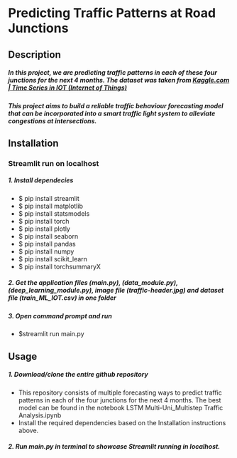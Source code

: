 # Predicting Traffic Patterns at Road Junctions

<!--- ![alt text](https://alpinesherpa.com/wp-content/uploads/2016/06/traffic-header.jpg) --->

## Description
##### In this project, we are predicting traffic patterns in each of these four junctions for the next 4 months. The dataset was taken from [Kaggle.com | Time Series in IOT (Internet of Things)](https://www.kaggle.com/vetrirah/ml-iot?select=train_ML_IOT.csv)

##### This project aims to build a reliable traffic behaviour forecasting model that can be incorporated into a smart traffic light system to alleviate congestions at intersections.

## Installation
### Streamlit run on localhost

##### 1. Install dependecies
* $ pip install streamlit
* $ pip install matplotlib
* $ pip install statsmodels
* $ pip install torch
* $ pip install plotly
* $ pip install seaborn
* $ pip install pandas
* $ pip install numpy
* $ pip install scikit_learn
* $ pip install torchsummaryX

##### 2. Get the application files (main.py), (data_module.py), (deep_learning_module.py), image file (traffic-header.jpg) and dataset file (train_ML_IOT.csv) in one folder
##### 3. Open command prompt and run
* $streamlit run main.py
  

## Usage
##### 1. Download/clone the entire github repository
* This repository consists of multiple forecasting ways to predict traffic patterns in each of the four junctions for the next 4 months. The best model can be found in the notebook LSTM Multi-Uni_Multistep Traffic Analysis.ipynb
* Install the required dependencies based on the Installation instructions above.

##### 2. Run main.py in terminal to showcase Streamlit running in localhost.
